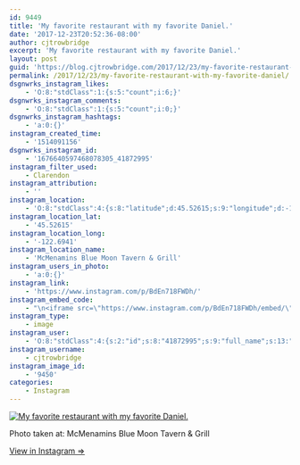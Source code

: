 ```yaml
---
id: 9449
title: 'My favorite restaurant with my favorite Daniel.'
date: '2017-12-23T20:52:36-08:00'
author: cjtrowbridge
excerpt: 'My favorite restaurant with my favorite Daniel.'
layout: post
guid: 'https://blog.cjtrowbridge.com/2017/12/23/my-favorite-restaurant-with-my-favorite-daniel/'
permalink: /2017/12/23/my-favorite-restaurant-with-my-favorite-daniel/
dsgnwrks_instagram_likes:
    - 'O:8:"stdClass":1:{s:5:"count";i:6;}'
dsgnwrks_instagram_comments:
    - 'O:8:"stdClass":1:{s:5:"count";i:0;}'
dsgnwrks_instagram_hashtags:
    - 'a:0:{}'
instagram_created_time:
    - '1514091156'
dsgnwrks_instagram_id:
    - '1676640597468078305_41872995'
instagram_filter_used:
    - Clarendon
instagram_attribution:
    - ''
instagram_location:
    - 'O:8:"stdClass":4:{s:8:"latitude";d:45.52615;s:9:"longitude";d:-122.6941;s:4:"name";s:35:"McMenamins Blue Moon Tavern & Grill";s:2:"id";i:214903289;}'
instagram_location_lat:
    - '45.52615'
instagram_location_long:
    - '-122.6941'
instagram_location_name:
    - 'McMenamins Blue Moon Tavern & Grill'
instagram_users_in_photo:
    - 'a:0:{}'
instagram_link:
    - 'https://www.instagram.com/p/BdEn718FWDh/'
instagram_embed_code:
    - "\n<iframe src=\"https://www.instagram.com/p/BdEn718FWDh/embed/\" width=\"612\" height=\"710\" frameborder=\"0\" scrolling=\"no\" allowtransparency=\"true\" class=\"insta-image-embed\"></iframe>\n"
instagram_type:
    - image
instagram_user:
    - 'O:8:"stdClass":4:{s:2:"id";s:8:"41872995";s:9:"full_name";s:13:"CJ Trowbridge";s:15:"profile_picture";s:96:"https://scontent.cdninstagram.com/t51.2885-19/s150x150/13724650_1188772791164794_142557231_a.jpg";s:8:"username";s:12:"cjtrowbridge";}'
instagram_username:
    - cjtrowbridge
instagram_image_id:
    - '9450'
categories:
    - Instagram
---
```


[![My favorite restaurant with my favorite Daniel.](https://blog.cjtrowbridge.com/wp-content/uploads/2017/12/1514091156-1-1.jpg)](https://www.instagram.com/p/BdEn718FWDh/)

Photo taken at: McMenamins Blue Moon Tavern &amp; Grill

[View in Instagram ⇒](https://www.instagram.com/p/BdEn718FWDh/)